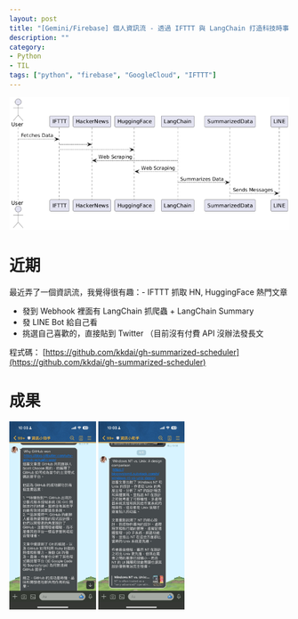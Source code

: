 ```yaml
---
layout: post
title: "[Gemini/Firebase] 個人資訊流 - 透過 IFTTT 與 LangChain 打造科技時事 LINE Bot"
description: ""
category: 
- Python 
- TIL
tags: ["python", "firebase", "GoogleCloud", "IFTTT"]
---
```


![PlantUML diagram](../images/2022/VP312i8m38RlUOgym5vW1ncemy7SPHFFiGlTq5L9MWIVtXQ5IGzU2ltovUSdbNeI7vORaF5tmPEo0AGNYsA3JJqC0vPOipSJA-x84tnW6X_8N5awVkel3DREpjPa6A0bPxSJpIxpO-QPBzWReKUKSs-D-2_sOLb8vXUFgHcMA_XsXSn8IstJxPFARbGyiYfPLgZYDzxX3G00.png)

# 近期

最近弄了一個資訊流，我覺得很有趣：- IFTTT 抓取 HN, HuggingFace 熱門文章

- 發到 Webhook 裡面有 LangChain 抓爬蟲 + LangChain Summary
- 發 LINE Bot 給自己看
- 挑選自己喜歡的，直接貼到 Twitter （目前沒有付費 API 沒辦法發長文

程式碼： [https://github.com/kkdai/gh-summarized-scheduler](https://github.com/kkdai/gh-summarized-scheduler)

# 成果

<img src="../images/2022/image-20240911222313402.png" alt="image-20240911222313402" style="zoom:33%;" />



<img src="../images/2022/image-20240911222327375.png" alt="image-20240911222327375" style="zoom:33%;" />

